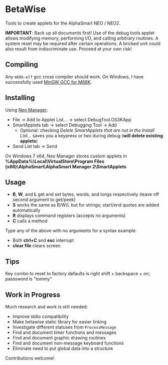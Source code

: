 BetaWise
========
Tools to create applets for the AlphaSmart NEO / NEO2.

**IMPORTANT**: Back up all documents first! Use of the debug tools applet
allows modifying memory, performing I/O, and calling arbitrary routines. A
system reset may be required after certain operations. A bricked unit could
also result from indiscriminate use. Proceed at your own risk!

Compiling
---------
Any `m68k-elf` gcc cross compiler should work. On Windows, I have successfully
used [MinGW GCC for M68K](https://sourceforge.net/projects/mingw-gcc-68k-elf/).

Installing
----------
Using [Neo Manager](https://support.renaissance.com/techkb/techkb/13002475e.asp):
* File → Add to Applet List... → select DebugTool.OS3KApp
* SmartApplets tab → select Debugging Tool → Add
  * Optional: checking *Delete SmartApplets that are not in the Install List…* saves you a keypress or two during debug (**will delete existing applets**)
* Send List tab → Send

On Windows 7 x64, Neo Manager stores custom applets in **%AppData%\Local\VirtualStore\Program Files (x86)\AlphaSmart\AlphaSmart Manager 2\SmartApplets**

Usage
-----
* **B**, **W**, and **L** get and set bytes, words, and longs respectively (leave off second argument to get/peek)
* **S** works the same as B/W/L but for strings; start/end quotes are added automatically
* **R** displays command registers (accepts no arguments)
* **C** calls a method

Type any of the above with no arguments for a syntax example.

* Both **ctrl+C** and **esc** interrupt
* **clear file** clears screen

Tips
----
Key combo to reset to factory defaults is right shift + backspace + on; passsword is "tommy"

Work in Progress
----------------
Much research and work is still needed:
* Improve stdio compatibility
* Make betawise static library for easier linking
* Investigate different statuses from `ProcessMessage`
* Find and document timer functions and messages
* Find and document graphic drawing routines
* Find and document non-message keyboard functions
* Eliminate need to put global data into a structure

Contributions welcome!
